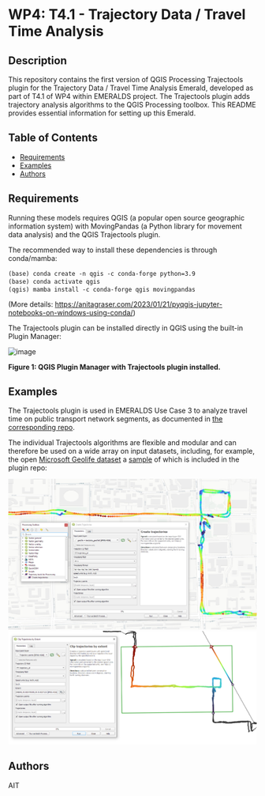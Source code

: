 # WP4: T4.1 - Trajectory Data / Travel Time Analysis

## Description

This repository contains the first version of QGIS Processing Trajectools plugin for the Trajectory Data / Travel Time Analysis Emerald, developed as part of T4.1 of WP4 within EMERALDS project. 
The Trajectools plugin adds trajectory analysis algorithms to the QGIS Processing toolbox. 
This README provides essential information for setting up this Emerald.

## Table of Contents

* [Requirements](#requirements)
* [Examples](#examples)
* [Authors](#authors)



## Requirements
Running these models requires QGIS (a popular open source geographic information system) with MovingPandas (a Python library for movement data analysis) and the QGIS Trajectools plugin.

The recommended way to install these dependencies is through conda/mamba:

```
(base) conda create -n qgis -c conda-forge python=3.9 
(base) conda activate qgis
(qgis) mamba install -c conda-forge qgis movingpandas
```

(More details: https://anitagraser.com/2023/01/21/pyqgis-jupyter-notebooks-on-windows-using-conda/)

The Trajectools plugin can be installed directly in QGIS using the built-in Plugin Manager:

![image](https://github.com/emeralds-horizon/UC3-traveltime-analytics/assets/590385/9f6cdb53-f2b3-4f2f-82cf-923d3b61341f)

**Figure 1: QGIS Plugin Manager with Trajectools plugin installed.**


## Examples
The Trajectools plugin is used in EMERALDS Use Case 3 to analyze travel time on public transport network segments, as documented in [the corresponding repo](https://github.com/emeralds-horizon/UC3-traveltime-analytics).

The individual Trajectools algorithms are flexible and modular and can therefore be used on a wide array on input datasets, including, for example, the open [Microsoft Geolife dataset](http://research.microsoft.com/en-us/downloads/b16d359d-d164-469e-9fd4-daa38f2b2e13/) a [sample](https://github.com/emeralds-horizon/trajectools-qgis/tree/main/sample_data) of which is included in the plugin repo:

![Trajectools screenshot](screenshots/trajectools.PNG)
![Trajectools clipping screenshot](screenshots/trajectools2.PNG)


## Authors
AIT

